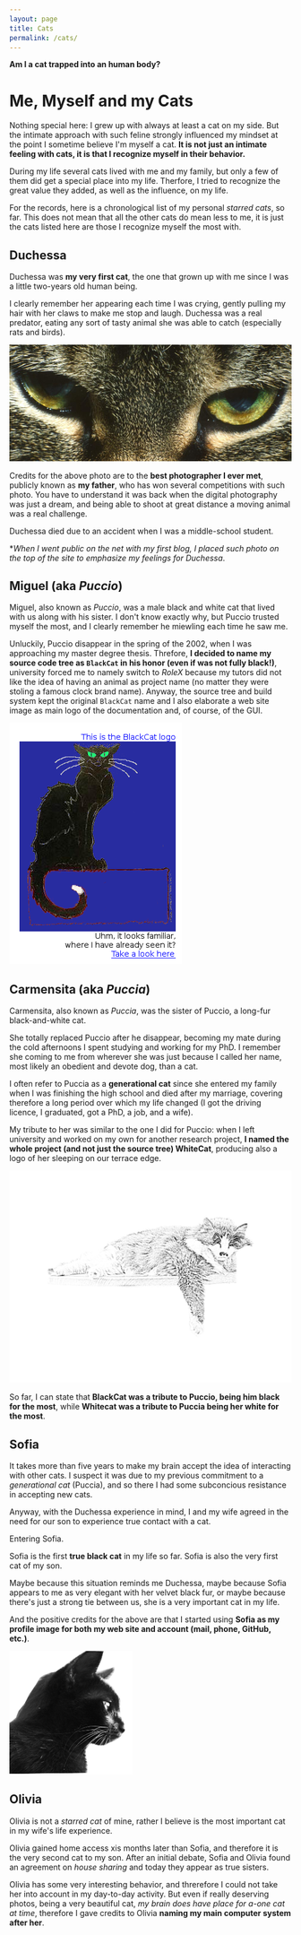 ```yaml
---
layout: page
title: Cats
permalink: /cats/
---
```


**Am I a cat trapped into an human body?**

# Me, Myself and my Cats

Nothing special here: I grew up with always at least a cat on my side.
But the intimate approach with such feline strongly influenced my mindset at the point I sometime believe I'm myself a cat.
**It is not just an intimate feeling with cats, it is that I recognize myself in their behavior.**

During my life several cats lived with me and my family, but only a few of them did get a special place into my life. Therfore, I tried to recognize the great value they added, as well as the influence, on my life.



For the records, here is a chronological list of my personal *starred cats*, so far. This does not mean that all the other cats do mean less to me, it is just the cats listed here are those I recognize myself the most with.



## Duchessa

Duchessa was **my very first cat**, the one that grown up with me since I was a little two-years old human being.

I clearly remember her appearing each time I was crying, gently pulling my hair with her claws to make me stop and laugh.
Duchessa was a real predator, eating any sort of tasty animal she was able to catch (especially rats and birds).


![Duchessag](/images/main/duchessa.png)

Credits for the above photo are to the **best photographer I ever met**, publicly known as **my father**, who  has won several competitions with such photo. You have to understand it was back when the digital photography was just a dream, and being able to shoot at great distance a moving animal was a real challenge.

Duchessa died due to an accident when I was a middle-school student.

**When I went public on the net with my first blog, I placed such photo on the top of the site to emphasize my feelings for Duchessa*.


## Miguel (aka *Puccio*)

Miguel, also known as *Puccio*, was a male black and white cat that lived with us along with his sister.
I don't know exactly why, but Puccio trusted myself the most, and I clearly remember he miewling each time he saw me.

Unluckily, Puccio disappear in the spring of the 2002, when I was approaching my master degree thesis.
Threfore, **I decided to name my source code tree as `BlackCat` in his honor (even if was not fully black!)**, university forced me to namely switch to *RoleX* because my tutors did not like the idea of having an animal as project name (no matter they were stoling a famous clock brand name).
Anyway, the source tree and build system kept the original `BlackCat` name and I also elaborate a web site image as main logo of the documentation and, of course, of the GUI.

![Puccio](/images/main/blackcat.png)


## Carmensita (aka *Puccia*)

Carmensita, also known as *Puccia*, was the sister of Puccio, a long-fur black-and-white cat.

She totally replaced Puccio after he disappear, becoming my mate during the cold afternoons I spent studying and working for my PhD. I remember she coming to me from wherever she was just because I called her name, most likely an obedient and devote dog, than a cat.

I often refer to Puccia as a **generational cat** since she entered my family when I was finishing the high school and died after my marriage, covering therefore a long period over which my life changed (I got the driving licence, I graduated, got a PhD, a job, and a wife).

My tribute to her was similar to the one I did for Puccio: when I left university and worked on my own for another research project, **I named the whole project (and not just the source tree) WhiteCat**, producing also a logo of her sleeping on our terrace edge.

![Puccia](/images/main/whitecat.png)

So far, I can state that **BlackCat was a tribute to Puccio, being him black for the most**, while **Whitecat was a tribute to Puccia being her white for the most**.


## Sofia

It takes more than five years to make my brain accept the idea of interacting with other cats.
I suspect it was due to my previous commitment to a *generational cat* (Puccia), and so there I had some subconcious resistance in accepting new cats.


Anyway, with the Duchessa experience in mind, I and my wife agreed in the need for our son to experience true contact with a cat.

Entering Sofia.

Sofia is the first **true black cat** in my life so far.
Sofia is also the very first cat of my son.

Maybe because this situation reminds me Duchessa, maybe because Sofia appears to me as very elegant with her velvet black fur, or maybe because there's just a strong tie between us, she is a very important cat in my life.

And the positive credits for the above are that I started using **Sofia as my profile image for both my web site and account (mail, phone, GitHub, etc.)**.


![Sofia](/images/main/sofia.png)


## Olivia

Olivia is not a *starred cat* of mine, rather I believe is the most important cat in my wife's life experience.

Olivia gained home access xis months later than Sofia, and therefore it is the very second cat to my son. After an initial debate, Sofia and Olivia found an agreement on *house sharing* and today they appear as true sisters.

Olivia has some very interesting behavior, and threrefore I could not take her into account in my day-to-day activity. But even if really deserving photos, being a very beautiful cat, *my brain does have place for a-one cat at time*, therefore I gave credits to Olivia **naming my main computer system  after her**. 